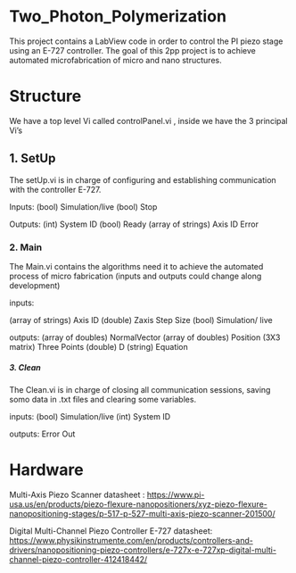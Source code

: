 # Two_Photon_Polymerization
This project contains a LabView code in order to control the PI piezo stage using an E-727 controller. The goal of this 2pp project is to achieve automated microfabrication of micro and nano structures. 



# Structure

We have a top level Vi called  controlPanel.vi , inside we have the 3 principal Vi’s 


## 1. SetUp

The setUp.vi is in charge of configuring and establishing communication with the controller E-727. 

Inputs:
(bool) Simulation/live 
(bool) Stop



Outputs:
(int) System ID 
(bool) Ready 
(array of strings) Axis ID 
Error

### 2. Main

The Main.vi contains the algorithms need it to achieve the automated process of micro fabrication  (inputs and outputs could change along development)


inputs:

(array of strings) Axis ID 
(double) Zaxis Step Size 
(bool) Simulation/ live

outputs:
(array of doubles) NormalVector
(array of doubles) Position
(3X3 matrix) Three Points 
(double) D
(string) Equation




##### 3. Clean

The Clean.vi is in charge of closing all communication sessions, saving somo data in .txt files and clearing some variables.


inputs:
(bool) Simulation/live
(int) System ID

outputs:
Error Out


# Hardware
Multi-Axis Piezo Scanner datasheet : https://www.pi-usa.us/en/products/piezo-flexure-nanopositioners/xyz-piezo-flexure-nanopositioning-stages/p-517-p-527-multi-axis-piezo-scanner-201500/

Digital Multi-Channel Piezo Controller E-727 datasheet: https://www.physikinstrumente.com/en/products/controllers-and-drivers/nanopositioning-piezo-controllers/e-727x-e-727xp-digital-multi-channel-piezo-controller-412418442/
